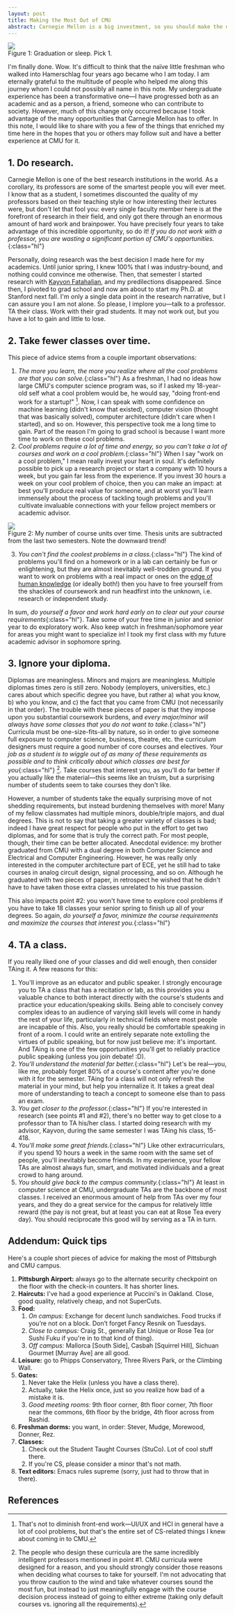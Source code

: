 ```yaml
---
layout: post
title: Making the Most Out of CMU
abstract: Carnegie Mellon is a big investment, so you should make the most out of it. If you don't pay attention, its opportunities can slip right past you. I recommend doing research, taking fewer classes, ignoring your diploma, and trying to TA a class. I also include a few quick tips for better life in Pittsburgh!
---
```


<div class="figure">
<img src="https://i.imgur.com/JTKY1mR.jpg" />
<div class="caption">Figure 1: Graduation or sleep. Pick 1.</div>
</div>

I'm finally done. Wow. It's difficult to think that the naïve little freshman who walked into Hamerschlag four years ago became who I am today. I am eternally grateful to the multitude of people who helped me along this journey whom I could not possibly all name in this note. My undergraduate experience has been a transformative one&mdash;I have progressed both as an academic and as a person, a friend, someone who can contribute to society. However, much of this change only occurred because I took advantage of the many opportunities that Carnegie Mellon has to offer. In this note, I would like to share with you a few of the things that enriched my time here in the hopes that you or others may follow suit and have a better experience at CMU for it.

## 1. Do research.

Carnegie Mellon is one of the best research institutions in the world. As a corollary, its professors are some of the smartest people you will ever meet. I know that as a student, I sometimes discounted the quality of my professors based on their teaching style or how interesting their lectures were, but don't let that fool you: every single faculty member here is at the forefront of research in their field, and only got there through an enormous amount of hard work and brainpower. You have precisely four years to take advantage of this incredible opportunity, so do it! *If you do not work with a professor, you are wasting a significant portion of CMU's opportunities.*{:class="hl"}

Personally, doing research was the best decision I made here for my academics. Until junior spring, I knew 100% that I was industry-bound, and nothing could convince me otherwise. Then, that semester I started research with [Kayvon Fatahalian](http://cs.cmu.edu/~kayvonf), and my predilections disappeared. Since then, I pivoted to grad school and now am about to start my Ph.D. at Stanford next fall. I'm only a single data point in the research narrative, but I can assure you I am not alone. So please, I implore you&mdash;talk to a professor. TA their class. Work with their grad students. It may not work out, but you have a lot to gain and little to lose.

## 2. Take fewer classes over time.

This piece of advice stems from a couple important observations:

1. *The more you learn, the more you realize where all the cool problems are that you can solve.*{:class="hl"} As a freshman, I had no ideas how large CMU's computer science program was, so if I asked my 18-year-old self what a cool problem would be, he would say, "doing front-end work for a startup!" [^1]. Now, I can speak with some confidence on machine learning (didn't know that existed), computer vision (thought that was basically solved), computer architecture (didn't care when I started), and so on. However, this perspective took me a long time to gain. Part of the reason I'm going to grad school is because I want more time to work on these cool problems.
2. *Cool problems require a lot of time and energy, so you can't take a lot of courses and work on a cool problem.*{:class="hl"} When I say "work on a cool problem," I mean really invest your heart in soul. It's definitely possible to pick up a research project or start a company with 10 hours a week, but you gain far less from the experience. If you invest 30 hours a week on your cool problem of choice, then you can make an impact: at best you'll produce real value for someone, and at worst you'll learn immensely about the process of tackling tough problems and you'll cultivate invaluable connections with your fellow project members or academic advisor.
<div class="figure">
<img src="https://i.imgur.com/Jn6jOMX.png" />
<div class="caption">Figure 2: My number of course units over time. Thesis units are subtracted from the last two semesters. Note the downward trend!</div>
</div>

3. *You can't find the coolest problems in a class.*{:class="hl"} The kind of problems you'll find on a homework or in a lab can certainly be fun or enlightening, but they are almost inevitably well-trodden ground. If you want to work on problems with a real impact or ones on the [edge of human knowledge](http://matt.might.net/articles/phd-school-in-pictures/) (or ideally both!) then you have to free yourself from the shackles of coursework and run headfirst into the unknown, i.e. research or independent study.

In sum, *do yourself a favor and work hard early on to clear out your course requirements*{:class="hl"}. Take some of your free time in junior and senior year to do exploratory work. Also keep watch in freshman/sophomore year for areas you might want to specialize in! I took my first class with my future academic advisor in sophomore spring.

## 3. Ignore your diploma.

Diplomas are meaningless. Minors and majors are meaningless. Multiple diplomas times zero is still zero. Nobody (employers, universities, etc.) cares about which specific degree you have, but rather a) what you know, b) who you know, and c) the fact that you came from CMU (not necessarily in that order). The trouble with these pieces of paper is that they impose upon you substantial coursework burdens, and *every major/minor will always have some classes that you do not want to take.*{:class="hl"} Curricula must be one-size-fits-all by nature, so in order to give someone full exposure to computer science, business, theatre, etc. the curriculum designers must require a good number of core courses and electives. *Your job as a student is to wiggle out of as many of these requirements as possible and to think critically about which classes are best for you*{:class="hl"} [^2]. Take courses that interest you, as you'll do far better if you actually like the material&mdash;this seems like an truism, but a surprising number of students seem to take courses they don't like.

However, a number of students take the equally surprising move of not shedding requirements, but instead burdening themselves with more! Many of my fellow classmates had multiple minors, double/triple majors, and dual degrees. This is not to say that taking a greater variety of classes is bad; indeed I have great respect for people who put in the effort to get two diplomas, and for some that is truly the correct path. For most people, though, their time can be better allocated. Anecdotal evidence: my brother graduated from CMU with a dual degree in both Computer Science and Electrical and Computer Engineering. However, he was really only interested in the computer architecture part of ECE, yet he still had to take courses in analog circuit design, signal processing, and so on. Although he graduated with two pieces of paper, in retrospect he wished that he didn't have to have taken those extra classes unrelated to his true passion.

This also impacts point #2: you won't have time to explore cool problems if you have to take 18 classes your senior spring to finish up all of your degrees. So again, *do yourself a favor, minimize the course requirements and maximize the courses that interest you.*{:class="hl"}

## 4. TA a class.

If you really liked one of your classes and did well enough, then consider TAing it. A few reasons for this:

1. You'll improve as an educator and public speaker. I strongly encourage you to TA a class that has a recitation or lab, as this provides you a valuable chance to both interact directly with the course's students and practice your education/speaking skills. Being able to concisely convey complex ideas to an audience of varying skill levels will come in handy the rest of your life, particularly in technical fields where most people are incapable of this. Also, you really should be comfortable speaking in front of a room. I could write an entirely separate note extolling the virtues of public speaking, but for now just believe me: it's important. And TAing is one of the few opportunities you'll get to reliably practice public speaking (unless you join debate! :D).
2. *You'll understand the material far better.*{:class="hl"} Let's be real&mdash;you, like me, probably forget 80% of a course's content after you're done with it for the semester. TAing for a class will not only refresh the material in your mind, but help you internalize it. It takes a great deal more of understanding to teach a concept to someone else than to pass an exam.
3. *You get closer to the professor.*{:class="hl"} If you're interested in research (see points #1 and #2), there's no better way to get close to a professor than to TA his/her class. I started doing research with my advisor, Kayvon, during the same semester I was TAing his class, 15-418.
4. *You'll make some great friends.*{:class="hl"} Like other extracurriculars, if you spend 10 hours a week in the same room with the same set of people, you'll inevitably become friends. In my experience, your fellow TAs are almost always fun, smart, and motivated individuals and a great crowd to hang around.
5. *You should give back to the campus community.*{:class="hl"} At least in computer science at CMU, undergraduate TAs are the backbone of most classes. I received an enormous amount of help from TAs over my four years, and they do a great service for the campus for relatively little reward (the pay is not great, but at least you can eat at Rose Tea every day). You should reciprocate this good will by serving as a TA in turn.

## Addendum: Quick tips

Here's a couple short pieces of advice for making the most of Pittsburgh and CMU campus.

1. **Pittsburgh Airport:** always go to the alternate security checkpoint on the floor with the check-in counters. It has shorter lines.
2. **Haircuts:** I've had a good experience at Puccini's in Oakland. Close, good quality, relatively cheap, and not SuperCuts.
3. **Food:**
   1. *On campus:* Exchange for decent lunch sandwiches. Food trucks if you’re not on a block. Don’t forget Fancy Resnik on Tuesdays.
   2. *Close to campus:* Craig St., generally Eat Unique or Rose Tea (or Sushi Fuku if you're in to that kind of thing).
   3. *Off campus:* Mallorca [South Side], Casbah [Squirrel Hill], Sichuan Gourmet [Murray Ave] are all good.
4. **Leisure:** go to Phipps Conservatory, Three Rivers Park, or the Climbing Wall.
5. **Gates:**
   1. Never take the Helix (unless you have  a class there).
   2. Actually, take the Helix once, just so you realize how bad of a mistake it is.
   3. *Good meeting rooms:* 9th floor corner, 8th floor corner, 7th floor near the commons, 6th floor by the bridge, 4th floor across from Rashid.
6. **Freshman dorms:** you want, in order: Stever, Mudge, Morewood, Donner, Rez.
7. **Classes:**
   1. Check out the Student Taught Courses (StuCo). Lot of cool stuff there.
   2. If you're CS, please consider a minor that's not math.
8. **Text editors:** Emacs rules supreme (sorry, just had to throw that in there).

## References

[^1]: That's not to diminish front-end work&mdash;UI/UX and HCI in general have a lot of cool problems, but that's the entire set of CS-related things I knew about coming in to CMU.

[^2]: The people who design these curricula are the same incredibly intelligent professors mentioned in point #1. CMU curricula were designed for a reason, and you should strongly consider those reasons when deciding what courses to take for yourself. I'm not advocating that you throw caution to the wind and take whatever courses sound the most fun, but instead to just meaningfully engage with the course decision process instead of going to either extreme (taking only default courses vs. ignoring all the requirements).
